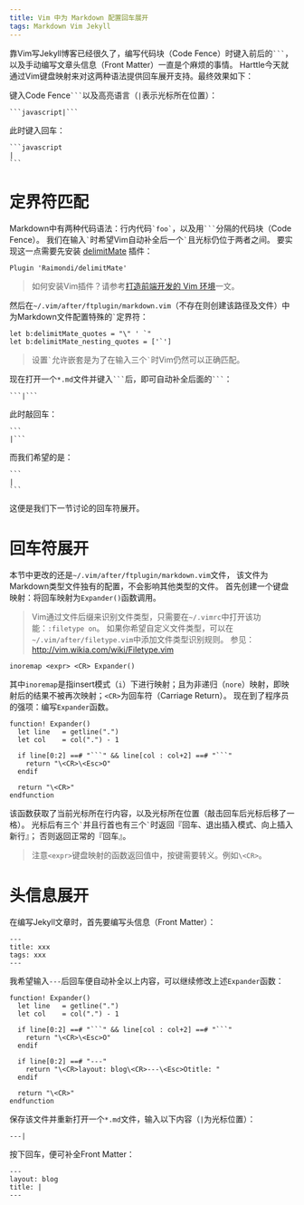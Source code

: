 ```yaml
---
title: Vim 中为 Markdown 配置回车展开
tags: Markdown Vim Jekyll
---
```


靠Vim写Jekyll博客已经很久了，编写代码块（Code Fence）时键入前后的```` ``` ````，
以及手动编写文章头信息（Front Matter）一直是个麻烦的事情。
Harttle今天就通过Vim键盘映射来对这两种语法提供回车展开支持。最终效果如下：

键入Code Fence```` ``` ````以及高亮语言（`|`表示光标所在位置）：

    ```javascript|```

此时键入回车：

    ```javascript
    |
    ```

<!--more-->

# 定界符匹配

Markdown中有两种代码语法：行内代码`` `foo` ``，以及用```` ``` ````分隔的代码块（Code Fence）。
我们在输入`` ` ``时希望Vim自动补全后一个`` ` ``且光标仍位于两者之间。
要实现这一点需要先安装 [delimitMate][dm] 插件：

```vim
Plugin 'Raimondi/delimitMate'
```

> 如何安装Vim插件？请参考[打造前端开发的 Vim 环境][vim-frontend]一文。

然后在`~/.vim/after/ftplugin/markdown.vim`（不存在则创建该路径及文件）中为Markdown文件配置特殊的`` ` ``定界符：

```vim
let b:delimitMate_quotes = "\" ' `"
let b:delimitMate_nesting_quotes = ['`']
```

> 设置`` ` ``允许嵌套是为了在输入三个`` ` ``时Vim仍然可以正确匹配。


现在打开一个`*.md`文件并键入```` ``` ````后，即可自动补全后面的```` ``` ````：

    ```|```

此时敲回车：

    ```
    |```

而我们希望的是：

    ```
    |
    ```

这便是我们下一节讨论的回车符展开。

# 回车符展开

本节中更改的还是`~/.vim/after/ftplugin/markdown.vim`文件，
该文件为Markdown类型文件独有的配置，不会影响其他类型的文件。
首先创建一个键盘映射：将回车映射为`Expander()`函数调用。

> Vim通过文件后缀来识别文件类型，只需要在`~/.vimrc`中打开该功能：`:filetype on`。
> 如果你希望自定义文件类型，可以在`~/.vim/after/filetype.vim`中添加文件类型识别规则。
> 参见：<http://vim.wikia.com/wiki/Filetype.vim>

```vim
inoremap <expr> <CR> Expander()
```

其中`inoremap`是指insert模式（`i`）下进行映射；且为非递归（`nore`）映射，即映射后的结果不被再次映射；`<CR>`为回车符（Carriage Return）。
现在到了程序员的强项：编写`Expander`函数。

```vim
function! Expander()
  let line   = getline(".")
  let col    = col(".") - 1

  if line[0:2] ==# "```" && line[col : col+2] ==# "```"
    return "\<CR>\<Esc>O"
  endif

  return "\<CR>"
endfunction
```

该函数获取了当前光标所在行内容，以及光标所在位置（敲击回车后光标后移了一格）。
光标后有三个`` ` ``并且行首也有三个`` ` ``时返回『回车、退出插入模式、向上插入新行』；
否则返回正常的『回车』。

> 注意`<expr>`键盘映射的函数返回值中，按键需要转义。例如`\<CR>`。

# 头信息展开

在编写Jekyll文章时，首先要编写头信息（Front Matter）：

    ---
    title: xxx
    tags: xxx
    ---

我希望输入`---`后回车便自动补全以上内容，可以继续修改上述`Expander`函数：

```vim
function! Expander()
  let line   = getline(".")
  let col    = col(".") - 1

  if line[0:2] ==# "```" && line[col : col+2] ==# "```"
    return "\<CR>\<Esc>O"
  endif

  if line[0:2] ==# "---"
    return "\<CR>layout: blog\<CR>---\<Esc>Otitle: "
  endif

  return "\<CR>"
endfunction
```

保存该文件并重新打开一个`*.md`文件，输入以下内容（`|`为光标位置）：

    ---|

按下回车，便可补全Front Matter：

    ---
    layout: blog
    title: |
    ---


[dm]: https://github.com/Raimondi/delimitMate
[vim-frontend]: /2015/11/22/vim-frontend.html
